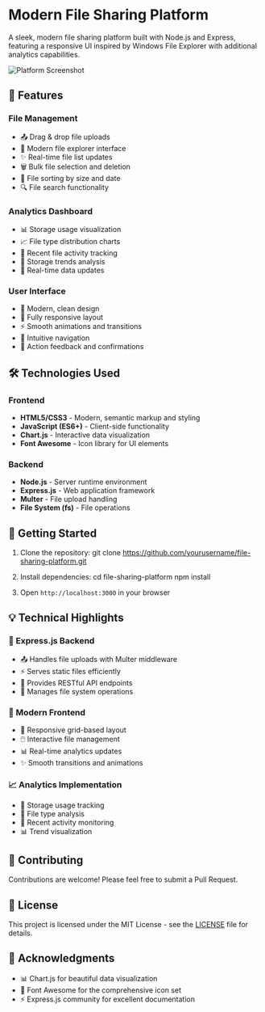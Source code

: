 # Modern File Sharing Platform

A sleek, modern file sharing platform built with Node.js and Express, featuring a responsive UI inspired by Windows File Explorer with additional analytics capabilities.

![Platform Screenshot](path_to_screenshot.png)

## 🌟 Features

### File Management

- 📤 Drag & drop file uploads
- 📂 Modern file explorer interface
- ✨ Real-time file list updates
- 🗑️ Bulk file selection and deletion
- 🔄 File sorting by size and date
- 🔍 File search functionality

### Analytics Dashboard

- 📊 Storage usage visualization
- 📈 File type distribution charts
- 📅 Recent file activity tracking
- 💾 Storage trends analysis
- 🔄 Real-time data updates

### User Interface

- 🎨 Modern, clean design
- 📱 Fully responsive layout
- ⚡ Smooth animations and transitions
- 🌙 Intuitive navigation
- 🎯 Action feedback and confirmations

## 🛠️ Technologies Used

### Frontend

- **HTML5/CSS3** - Modern, semantic markup and styling
- **JavaScript (ES6+)** - Client-side functionality
- **Chart.js** - Interactive data visualization
- **Font Awesome** - Icon library for UI elements

### Backend

- **Node.js** - Server runtime environment
- **Express.js** - Web application framework
- **Multer** - File upload handling
- **File System (fs)** - File operations

## 🚀 Getting Started

1. Clone the repository:
   git clone https://github.com/yourusername/file-sharing-platform.git

2. Install dependencies:
   cd file-sharing-platform
   npm install

3. Open `http://localhost:3000` in your browser

## 💡 Technical Highlights

### 🔧 Express.js Backend

- 📤 Handles file uploads with Multer middleware
- ⚡ Serves static files efficiently
- 🔌 Provides RESTful API endpoints
- 💾 Manages file system operations

### 🎨 Modern Frontend

- 📱 Responsive grid-based layout
- 🖱️ Interactive file management
- 📊 Real-time analytics updates
- ✨ Smooth transitions and animations

### 📈 Analytics Implementation

- 💽 Storage usage tracking
- 📁 File type analysis
- 📅 Recent activity monitoring
- 📊 Trend visualization

## 🤝 Contributing

Contributions are welcome! Please feel free to submit a Pull Request.

## 📝 License

This project is licensed under the MIT License - see the [LICENSE](LICENSE) file for details.

## 🙏 Acknowledgments

- 📊 Chart.js for beautiful data visualization
- 🎨 Font Awesome for the comprehensive icon set
- ⚡ Express.js community for excellent documentation
